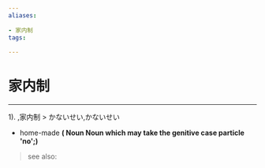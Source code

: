 ```yaml
---
aliases:
    
- 家内制
tags:
    
---
```


# 家内制
---
1).
,家内制 > かないせい,かないせい

- home-made
**( Noun Noun which may take the genitive case particle 'no';)**
> see also: 
            